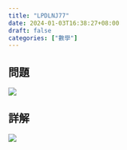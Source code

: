 ```yaml
---
title: "LPDLNJ77"
date: 2024-01-03T16:38:27+08:00
draft: false
categories: ["數學"]
---
```

<!--more-->

## 問題
<img src="/posts/solution/LPDLNJ77-q.png">

## 詳解
<img src="/posts/solution/LPDLNJ77-sol.png">


